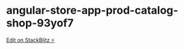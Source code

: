 # angular-store-app-prod-catalog-shop-93yof7

[Edit on StackBlitz ⚡️](https://stackblitz.com/edit/angular-store-app-prod-catalog-shop-93yof7)